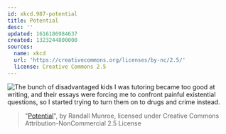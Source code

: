 ```yaml
---
id: xkcd.987-potential
title: Potential
desc: ''
updated: 1616186984637
created: 1323244800000
sources:
  name: xkcd
  url: 'https://creativecommons.org/licenses/by-nc/2.5/'
  license: Creative Commons 2.5
---
```

![The bunch of disadvantaged kids I was tutoring became too good at writing, and their essays were forcing me to confront painful existential questions, so I started trying to turn them on to drugs and crime instead.](https://imgs.xkcd.com/comics/potential.png)
> "[Potential](https://xkcd.com/987/)", by Randall Munroe, licensed under Creative Commons Attribution-NonCommercial 2.5 License
